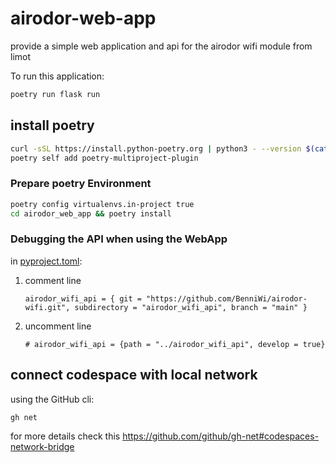 
# airodor-web-app
provide a simple web application and api for the airodor wifi module from limot

To run this application:

```bash
poetry run flask run
```

## install poetry

```bash
curl -sSL https://install.python-poetry.org | python3 - --version $(cat ./.poetry-version)
poetry self add poetry-multiproject-plugin
```

### Prepare poetry Environment

```bash
poetry config virtualenvs.in-project true
cd airodor_web_app && poetry install
```

### Debugging the API when using the WebApp
in [pyproject.toml](pyproject.toml): 
1. comment line 

    ```
    airodor_wifi_api = { git = "https://github.com/BenniWi/airodor-wifi.git", subdirectory = "airodor_wifi_api", branch = "main" }
    ```
2. uncomment line 

    ```
    # airodor_wifi_api = {path = "../airodor_wifi_api", develop = true}
    ```


## connect codespace with local network
using the GitHub cli:
```bash
gh net
```

for more details check this https://github.com/github/gh-net#codespaces-network-bridge



  

